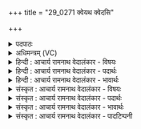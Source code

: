 +++
title = "29_0271 क्वेयथ क्वेदसि"

+++
<details><summary>पदपाठः</summary>

क्व꣢꣯। इ꣣यथ। क्व꣢꣯ इत्। अ꣣सि। पुरुत्रा꣢। चि꣣त्। हि꣢। ते꣣। म꣡नः꣢꣯। अ꣡ल꣢꣯र्षि। यु꣣ध्म। खजकृत्। खज। कृत्। पुरन्दर। पुरम्। दर। प्र꣢। गा꣣यत्राः꣢। अ꣣गासिषुः। २७१।
</details>

<details><summary>अधिमन्त्रम् (VC)</summary>

- इन्द्रः
- मेधातिथि0मेध्यातिथी काण्वौ
- बृहती
- मध्यमः
- ऐन्द्रं काण्डम्
</details>

<details><summary>हिन्दी : आचार्य रामनाथ वेदालंकार - विषयः</summary>

अगले मन्त्र में परमात्मा और राजा का आह्वान किया गया है।
</details>

<details><summary>हिन्दी : आचार्य रामनाथ वेदालंकार - पदार्थः</summary>

पदार्थान्वयभाषाः -  हे इन्द्र जगदीश्वर अथवा राजन् ! तू (क्व) कहाँ (इयथ) चला गया है? (क्व इत्) कहाँ (असि) है? (पुरुत्रा चित्) बहुतों में अर्थात् बहुतों के उद्धार में (ते) तेरा (मनः) मन लगा हुआ है। हे (युध्म) युद्ध-कुशल ! हे (खजकृत्) शत्रुओं का मन्थन करनेवाले ! हे (पुरन्दर) शत्रु की नगरियों को विदीर्ण करनेवाले ! तू (अलर्षि) गतिमय अर्थात् कर्मण्य है। (गायत्राः) प्रभुस्तुति के अथवा राष्ट्रगान के गायक जन (अगासिषुः) तेरा यशोगान कर रहे हैं ॥ वास्तव में परमात्मा हमें छोड़कर कहीं नहीं चला जाता, हम ही उसे छोड़ते हैं। यह भाषा की शैली है कि स्वयं को उपालम्भ देने के स्थान पर परमात्मा को उपालम्भ दिया जा रहा है। कहीं-कहीं परमात्मा के अनुग्रह-रहित होने पर स्वयं को ही उपालम्भ दिया गया है। जैसे हे वरुण परमात्मन् ! मुझसे क्या अपराध हो गया है कि आप मुझ अपने सबसे बड़े स्तोता का वध करना चाह रहे हैं? मेरा अपराध मेरे ध्यान में ला दीजिए, जिससे मैं उस अपराध को छोड़कर नमस्कारपूर्वक आपकी शरण में आ सकूँ। ऋ० ७।८६।४। एवं दोनों प्रकार की शैली वेदों में प्रयुक्त हुई है। राजा-परक अर्थ में शत्रु से पीड़ित प्रजाजन राजा को पुकार रहे हैं और उसे उद्बोधन दे रहे हैं, यह समझना चाहिए ॥९॥ इस मन्त्र में अर्थश्लेष अलङ्कार है। ‘क्वे क्वे’ में छेकानुप्रास और ‘युध्म, खजकृत्, पुरन्दर’ में पुनरुक्तवदाभास है ॥९॥
</details>

<details><summary>हिन्दी : आचार्य रामनाथ वेदालंकार - भावार्थः</summary>

भावार्थभाषाः -  जैसे काम, क्रोध आदि शत्रुओं से पीड़ित जन सहायता के लिए परमात्मा को पुकारते हैं, वैसे ही मानव-शत्रुओं से और दैवी विपत्तियों से व्याकुल किये गये आर्त प्रजाजन राजा को बुलाते हैं ॥९॥
</details>

<details><summary>संस्कृत : आचार्य रामनाथ वेदालंकार - विषयः</summary>

अथ परमात्मानं राजानं वाऽऽह्वयति।
</details>

<details><summary>संस्कृत : आचार्य रामनाथ वेदालंकार - पदार्थः</summary>

पदार्थान्वयभाषाः -  हे इन्द्र जगदीश्वर राजन् वा ! त्वम् (क्व) कुत्र (इयथ) इयेथ गतोऽसि। इण् गतौ धातोर्लिटि मध्यमैकवचने ‘इययिथ, इयेथ’ इत्यस्य स्थाने छान्दसं रूपम्। (क्व इत्) कुत्र खलु (असि) विद्यसे ? (पुरुत्रा चित्) बहुषु एव, बहूनाम् उद्धारे इत्यर्थः. पुरु इति बहुनाम। निघं० ३।१। ‘देवमनुष्यपुरुषपुरुमर्त्येभ्यो द्वितीयासप्तम्योर्बहुलम्। अ० ५।४।५६’ इति सप्तम्यर्थे त्रा प्रत्ययः। (ते) तव (मनः) चित्तम्, तिष्ठतीति शेषः। हे (युध्म) युद्धकुशल ! योद्धुं शीलं यस्य स युध्मः। युध सम्प्रहारे धातोः ‘इषियुधीन्धि०। उ० १।१४५’ इति मक् प्रत्ययः। हे (खजकृत्) शत्रुमन्थनकर्तः ! खज मन्थे। शत्रुमन्थनकारणादेव खज इति संग्रामनाम। निघं० २।१७। हे (पुरन्दर) शत्रुपुरां विदारयितः ! त्वम् (अलर्षि२) इयर्षि, कर्मव्यापृतोऽसि। ऋ गतौ धातोर्लटि, सिपि ‘दाधर्तिदर्धर्ति०। अ० ७।४।६५’ इत्यभ्यास्य हलादिशेषाभावः, रेफस्य लत्वम् इत्वाभावश्च निपात्यते। (गायत्राः३) प्रभुस्तुतेः राष्ट्रगानस्य वा गायका जनाः (प्र अगासिषुः) प्रकर्षेण तव यशोगानं कुर्वन्ति ॥ वस्तुतः परमात्माऽस्मान् परित्यज्य न कुत्रापि गच्छति, वयमेव तं परित्यजामः। भाषाशैलीयं यत् स्वात्मन उपालम्भस्थाने परमात्मोपालभ्यते। क्वचित् परमात्मनि निरनुग्रहे सति स्वात्मैवोपालम्भः। यथा—“किमाग॑ आस वरुण॒ ज्येष्ठं॒ यत् स्तो॒तारं॒ जिघां॑ससि॒ सखा॑यम्। प्र तन्मे॑ वोचो दूळभ स्वधा॒वोऽव॑ त्वाने॒ना नम॑सा तु॒र इ॑याम्” ऋ० ७।८६।४ इति। सेयं द्विविधापि शैली वेदेषु सम्प्रयुक्ता। नृपतिपक्षे तु शत्रुपीडितैः प्रजाजनैर्नृपतिराहूयते समुद्बोध्यते चेति ज्ञेयम् ॥९॥ अत्रार्थश्लेषोऽलङ्कारः। ‘क्वे, क्वे’ इति छेकानुप्रासः। ‘युध्म, खजकृत्, पुरन्दर’ इत्यत्र च पुनरुक्तवदाभासः ॥९॥
</details>

<details><summary>संस्कृत : आचार्य रामनाथ वेदालंकार - भावार्थः</summary>

भावार्थभाषाः -  यथा कामक्रोधादिभिः शत्रुभिः पीडिता जनाः सहायतार्थं परमात्मानमाह्वयन्ति, तथैव मानवशत्रुभिर्दैवीभिर्विपत्तिभिश्च समुद्वेजिता आर्ताः प्रजाजना राजानमाकारयन्ति ॥९॥
</details>

<details><summary>संस्कृत : आचार्य रामनाथ वेदालंकार - पादटिप्पनी</summary>

टिप्पणी:   १. ऋ० ८।१।७। २. अलर्षि गच्छसि शत्रून् प्रति—इति वि०। हिंसि शत्रून्—इति भ०। आगच्छ—इति सा०। ३. गायत्राः मन्त्राः—इति वि०। गानकुशलाः स्तोतारः—इति भ०। गानकुशला अस्मदीयाः स्तोतारः—इति सा०।
</details>